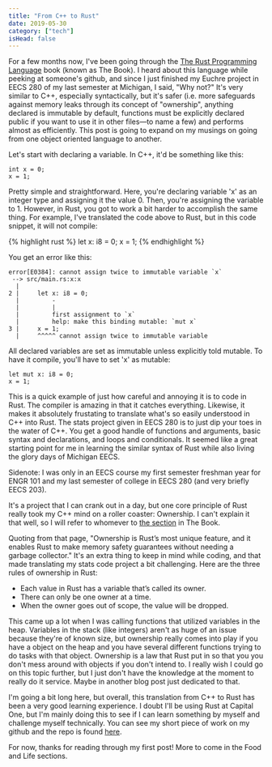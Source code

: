 ```yaml
---
title: "From C++ to Rust"
date: 2019-05-30
category: ["tech"]
isHead: false
---
```

For a few months now, I've been going through the [The Rust Programming Language][rust-book] book (known as The Book). I heard about this language while peeking at someone's github, and since I just finished my Euchre project in EECS 280 of my last semester at Michigan, I said, "Why not?" It's very similar to C++, especially syntactically, but it's safer (i.e. more safeguards against memory leaks through its concept of "ownership", anything declared is immutable by default, functions must be explicitly declared public if you want to use it in other files—to name a few) and performs almost as efficiently. This post is going to expand on my musings on going from one object oriented language to another. 

Let's start with declaring a variable. In C++, it'd be something like this:

```
int x = 0;
x = 1;
```

Pretty simple and straightforward. Here, you're declaring variable 'x' as an integer type and assigning it the value 0. Then, you're assigning the variable to 1. However, in Rust, you got to work a bit harder to accomplish the same thing. For example, I've translated the code above to Rust, but in this code snippet, it will not compile:

{% highlight rust %}
let x: i8 = 0;
x = 1;
{% endhighlight %}

You get an error like this:

```
error[E0384]: cannot assign twice to immutable variable `x`
 --> src/main.rs:x:x
  |
2 |     let x: i8 = 0;
  |         -
  |         |
  |         first assignment to `x`
  |         help: make this binding mutable: `mut x`
3 |     x = 1;
  |     ^^^^^ cannot assign twice to immutable variable
```

All declared variables are set as immutable unless explicitly told mutable. To have it compile, you'll have to set 'x' as mutable:

```
let mut x: i8 = 0;
x = 1;
```

This is a quick example of just how careful and annoying it is to code in Rust. The compiler is amazing in that it catches everything. Likewise, it makes it absolutely frustating to translate what's so easily understood in C++ into Rust. The stats project given in EECS 280 is to just dip your toes in the water of C++. You get a good handle of functions and arguments, basic syntax and declarations, and loops and conditionals. It seemed like a great starting point for me in learning the similar syntax of Rust while also living the glory days of Michigan EECS. 

Sidenote: I was only in an EECS course my first semester freshman year for ENGR 101 and my last semester of college in EECS 280 (and very briefly EECS 203). 

It's a project that I can crank out in a day, but one core principle of Rust really took my C++ mind on a roller coaster: Ownership. I can't explain it that well, so I will refer to whomever to [the section][rust-ownership] in The Book. 

Quoting from that page, "Ownership is Rust’s most unique feature, and it enables Rust to make memory safety guarantees without needing a garbage collector." It's an extra thing to keep in mind while coding, and that made translating my stats code project a bit challenging. Here are the three rules of ownership in Rust:

* Each value in Rust has a variable that’s called its owner.
* There can only be one owner at a time.
* When the owner goes out of scope, the value will be dropped.

This came up a lot when I was calling functions that utilized variables in the heap. Variables in the stack (like integers) aren't as huge of an issue because they're of known size, but ownership really comes into play if you have a object on the heap and you have several different functions trying to do tasks with that object. Ownership is a law that Rust put in so that you you don't mess around with objects if you don't intend to. I really wish I could go on this topic further, but I just don't have the knowledge at the moment to really do it service. Maybe in another blog post just dedicated to that. 

I'm going a bit long here, but overall, this translation from C++ to Rust has been a very good learning experience. I doubt I'll be using Rust at Capital One, but I'm mainly doing this to see if I can learn something by myself and challenge myself technically. You can see my short piece of work on my github and the repo is found [here][stats-proj].

For now, thanks for reading through my first post! More to come in the Food and Life sections.

[rust-book]: https://doc.rust-lang.org/book/
[rust-ownership]: https://doc.rust-lang.org/book/ch04-00-understanding-ownership.html
[stats-proj]: https://github.com/edward1kim/Stats-in-Rust